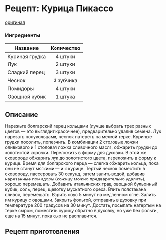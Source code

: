 # Рецепт: Курица Пикассо
[оригинал](https://eda.ru/recepty/zavtraki/bananovie-pankejki-35975)
### Ингредиенты
| Название        	| Количество    |
| -------------   	|:-------------:|
|Куриная грудка     |  4 штуки      |
|Лук                | 2 штуки       |
|Сладкий перец      | 3 штуки       |
|Чеснок             | 3 зубчика     |
|Помидоры           | 4 штуки       |
|Овощной кубик      | 1 штука       |
## Описание
Нарежьте болгарский перец кольцами (лучше выбрать трех разных цветов — это выглядит красочнее),
предварительно удалив семена. Лук нарезать полукольцами, чеснок натереть на мелкой терке.
Куриные грудки посолить, поперчить. В комбинации 2 столовые ложки оливкового и 1 столовая 
ложка сливочного масла, обжарить грудки до золотистой корочки. Переложить в форму для духовки.
В этой же сковороде обжарить лук до золотистого цвета, переложить в форму к курице.
Время для болгарского перца — слегка обжарить кольца, пока они не станут мягкими — и к курице.
Тертый чеснок поместить в сковороду, пассеровать 30 секунд, затем залить водой, добавив нарезанные 
помидоры (кожицу можно предварительно удалить), хорошо перемешать. Добавить итальянских трав, овощной 
бульонный кубик, соль, перец, щепотку мускатного ореха. Влить полстакана сливок, перемешать.
Варить соус 5 минут на медленном огне. Залить им курицу с овощами. Закрыть фольгой, отправить
в духовку при температуре 200 градусов на 30 минут.
Достать, посыпать натертым на терке сыром, поместить курицу обратно в духовку, но уже без фольги, еще 
на 15 минут, пока сыр не расплавится.
## Рецепт приготовления
